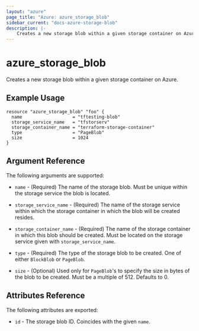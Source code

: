 ```yaml
---
layout: "azure"
page_title: "Azure: azure_storage_blob"
sidebar_current: "docs-azure-storage-blob"
description: |-
    Creates a new storage blob within a given storage container on Azure.
---
```


# azure\_storage\_blob

Creates a new storage blob within a given storage container on Azure.

## Example Usage

```hcl
resource "azure_storage_blob" "foo" {
  name                   = "tftesting-blob"
  storage_service_name   = "tfstorserv"
  storage_container_name = "terraform-storage-container"
  type                   = "PageBlob"
  size                   = 1024
}
```

## Argument Reference

The following arguments are supported:

* `name` - (Required) The name of the storage blob. Must be unique within
    the storage service the blob is located.

* `storage_service_name` - (Required) The name of the storage service within
    which the storage container in which the blob will be created resides.

* `storage_container_name` - (Required) The name of the storage container
    in which this blob should be created. Must be located on the storage
    service given with `storage_service_name`.

* `type` - (Required) The type of the storage blob to be created. One of either
    `BlockBlob` or `PageBlob`.

* `size` - (Optional) Used only for `PageBlob`'s to specify the size in bytes
    of the blob to be created. Must be a multiple of 512. Defaults to 0.

## Attributes Reference

The following attributes are exported:

* `id` - The storage blob ID. Coincides with the given `name`.
